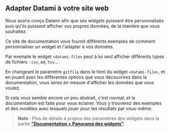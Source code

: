 
## Adapter Datami à votre site web

Nous avons conçu Datami afin que ses widgets puissent être personnalisés puis qu'ils puissent afficher vos propres données, de la manière que vous souhaitez.

Ce site de documentation vous fournit différents exemples de comment personnaliser un widget et l'adapter à vos données.

Par exemple le widget `<datami-file>` peut à lui seul afficher différents types de fichiers : `csv`, `md`, `tsv`... 

En changeant le paramètre `gitfile` dans le html du widget `<datami-file>`, et en jouant avec les différentes options que vous découvrirez dans la documentation, vous serez en mesure d'afficher les données que vous voulez.

Si cela vous semble encore un peu abstrait, c'est normal, et la documentation est faite pour vous éclairer. Vous y trouverez des exemples et des modèles avec lesquels jouer pour les résultats par vous-même.

> **Note** : Plus de détails à propos des paramètres des widgets dans la partie **["Documentation > Panorama des widgets"](/docs-widgets-overview)**.
